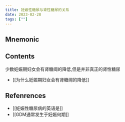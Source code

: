 ```yaml
---
title: 妊娠性糖尿与肾性糖尿的关系
date: 2023-02-28
tags: [""]
--- 
```


## Mnemonic

## Contents

少数妊娠期妇女会有肾糖阈的降低,但是并非真正的肾性糖尿
- [[为什么妊娠期妇女会有肾糖阈的降低]]
## Refenrences
- [[妊娠性糖尿病的英语是]]
- [[GDM通常发生于妊娠何期]]

